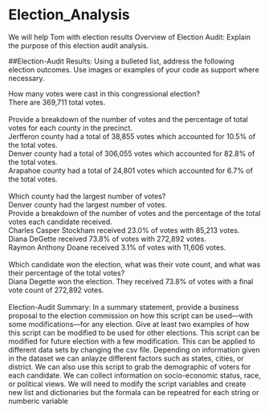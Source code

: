 # Election_Analysis
We will help Tom with election results
Overview of Election Audit: Explain the purpose of this election audit analysis.

##Election-Audit Results: Using a bulleted list, address the following election outcomes. Use images or examples of your code as support where necessary.

How many votes were cast in this congressional election?<br>
There are 369,711 total votes. <br>
<br>
Provide a breakdown of the number of votes and the percentage of total votes for each county in the precinct.<br>
Jerfferon county had a total of 38,855 votes which accounted for 10.5% of the total votes.<br>
Denver county had a total of 306,055 votes which accounted for 82.8% of the total votes.<br>
Arapahoe county had a total of 24,801 votes which accounted for 6.7% of the total votes.<br>
<br>
Which county had the largest number of votes? <br>
Denver county had the largest number of votes.
<br>
Provide a breakdown of the number of votes and the percentage of the total votes each candidate received.<br>
Charles Casper Stockham received 23.0% of votes with 85,213 votes.<br>
Diana DeGette received 73.8% of votes with 272,892 votes.<br>
Raymon Anthony Doane received 3.1% of votes with 11,606 votes.<br>
<br>
Which candidate won the election, what was their vote count, and what was their percentage of the total votes?<br>
Diana Degette won the election. They received 73.8% of votes with a final vote count of 272,892 votes.<br>
<br>
Election-Audit Summary: In a summary statement, provide a business proposal to the election commission on how this script can be used—with some modifications—for any election. Give at least two examples of how this script can be modified to be used for other elections.
This script can be modified for future election with a few modification. This can be applied to different data sets by changing the csv file. Depending on information given in the dataset we can anlayze different factors such as states, cities, or district. We can also use this script to grab the demographic of voters for each candidate. We can collect information on socio-economic status, race, or political views. We will need to modify the script variables and create new list and dictionaries but the formala can be repeatred for each string or numberic variable
